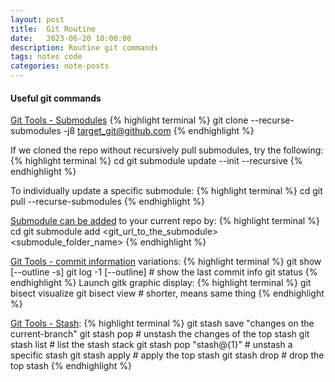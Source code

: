```yaml
---
layout: post
title:  Git Routine
date:   2023-06-20 10:00:00
description: Routine git commands
tags: notes code
categories: note-posts
---
```

#### Useful git commands
<a href="https://git-scm.com/book/en/v2/Git-Tools-Submodules">Git Tools - Submodules</a>
{% highlight terminal %}
git clone --recurse-submodules -j8  target_git@github.com
{% endhighlight %}

If we cloned the repo without recursively pull submodules, try the following: 
{% highlight terminal %}
cd <repo-dir>
git submodule update --init --recursive
{% endhighlight %}

To individually update a specific submodule:
{% highlight terminal %}
cd <submodule-dir>
git pull --recurse-submodules
{% endhighlight %}

<a href="https://linuxhint.com/pull-git-submodules-after-cloning-project-from-github/">Submodule can be added</a> to your current repo by:
{% highlight terminal %}
cd <repo-dir>
git submodule add <git_url_to_the_submodule> <submodule_folder_name>
{% endhighlight %}

<a href="https://stackoverflow.com/questions/11168141/find-which-commit-is-currently-checked-out-in-git">Git Tools - commit information</a> variations:
{% highlight terminal %}
git show [--outline -s]
git log -1 [--outline] # show the last commit info
git status
{% endhighlight %}
Launch gitk graphic display:
{% highlight terminal %}
git bisect visualize
git bisect view  # shorter, means same thing
{% endhighlight %}

<a href="https://www.codeblocq.com/2016/02/Stash-your-changes-before-switching-branch/">Git Tools - Stash</a>:
{% highlight terminal %}
git stash save "changes on the current-branch"
git stash pop # unstash the changes of the top stash
git stash list # list the stash stack
git stash pop "stash@{1}" # unstash a specific stash
git stash apply # apply the top stash
git stash drop # drop the top stash
{% endhighlight %}

